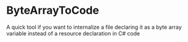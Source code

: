 # ByteArrayToCode
A quick tool if you want to internalize a file declaring it as a byte array variable instead of a resource declaration in C# code

